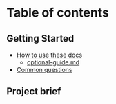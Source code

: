 # Table of contents

## Getting Started

* [How to use these docs](./getting-started/how-to-use-these-docs.md)
    * [optional-guide.md](./getting-started/optional-guide.md)  
* [Common questions](./getting-started/common-questions.md)  

## Project brief